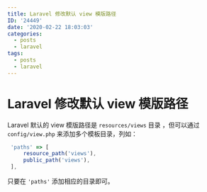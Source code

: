 ```yaml
---
title: Laravel 修改默认 view 模版路径
ID: '24449'
date: '2020-02-22 18:03:03'
categories:
  - posts
  - laravel
tags:
  - posts
  - laravel
---
```


# Laravel 修改默认 view 模版路径

Laravel 默认的 view 模版路径是 `resources/views` 目录 ，但可以通过 `config/view.php` 来添加多个模板目录，列如：

``` js 
 'paths' => [
     resource_path('views'),
     public_path('views'),
 ],
```

只要在 `'paths'` 添加相应的目录即可。
 
